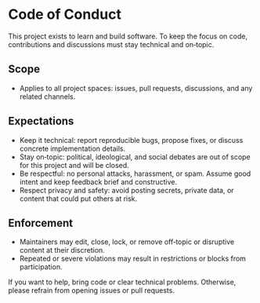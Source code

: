 # Code of Conduct

This project exists to learn and build software. To keep the focus on code, contributions and discussions must stay technical and on‑topic.

## Scope

- Applies to all project spaces: issues, pull requests, discussions, and any related channels.

## Expectations

- Keep it technical: report reproducible bugs, propose fixes, or discuss concrete implementation details.
- Stay on‑topic: political, ideological, and social debates are out of scope for this project and will be closed.
- Be respectful: no personal attacks, harassment, or spam. Assume good intent and keep feedback brief and constructive.
- Respect privacy and safety: avoid posting secrets, private data, or content that could put others at risk.

## Enforcement

- Maintainers may edit, close, lock, or remove off‑topic or disruptive content at their discretion.
- Repeated or severe violations may result in restrictions or blocks from participation.

If you want to help, bring code or clear technical problems. Otherwise, please refrain from opening issues or pull requests.
